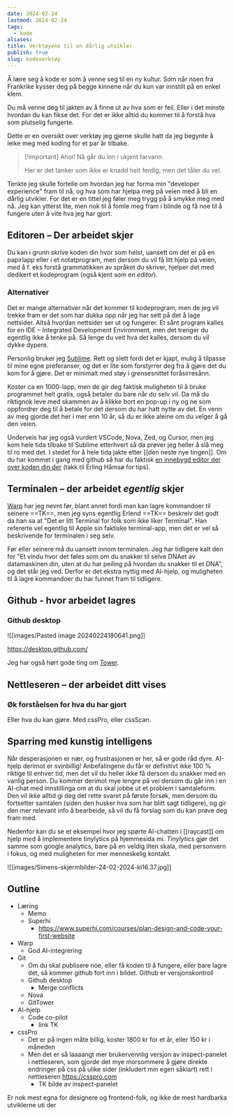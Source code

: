 ```yaml
---
date: 2024-02-24
lastmod: 2024-02-24
tags:
  - kode
aliases: 
title: Verktøyene til en dårlig utvikler
publish: true
slug: kodeverktøy
---
```

Å lære seg å kode er som å venne seg til en ny kultur. Som når noen fra Frankrike kysser deg på begge kinnene når du kun var innstilt på en enkel klem. 

Du må venne deg til jakten av å finne ut av hva som er feil. Eller i det minste hvordan du kan fikse det. For det er ikke alltid du kommer til å forstå hva som plutselig fungerte.

Dette er en oversikt over verktøy jeg gjerne skulle hatt da jeg begynte å leike meg med koding for et par år tilbake.

> [!important] Ahoi! Nå går du inn i ukjent farvann.
> 
> Her er det tanker som ikke er knadd helt ferdig, men det tåler du vel.

Tenkte jeg skulle fortelle om hvordan jeg har forma min "developer experience" fram til nå, og hva som har hjelpa meg på veien med å bli en dårlig utvikler. For det er en tittel jeg føler meg trygg på å smykke meg med nå. Jeg kan ytterst lite, men nok til å fomle meg fram i blinde og få noe til å fungere uten å vite hva jeg har gjort.

## Editoren – Der arbeidet skjer

Du kan i grunn skrive koden din hvor som helst, uansett om det er på en papirlapp eller i et notatprogram, men dersom du vil få litt hjelp på veien, med å f. eks forstå grammatikken av språket du skriver, hjelper det med dedikert et kodeprogram (også kjent som en *editor*).

### Alternativer

Det er mange alternativer når det kommer til kodeprogram, men de jeg vil trekke fram er det som har dukka opp når jeg har sett på det å lage nettsider. Altså hvordan nettsider ser ut og fungerer. Et sånt program kalles for en IDE – Integrated Development Environment, men det trenger du egentlig ikke å tenke på. Så lenge du veit hva det kalles, dersom du vil dykke dypere.

Personlig bruker jeg [Sublime](https://www.sublimetext.com/). Rett og slett fordi det er kjapt, mulig å tilpasse til mine egne preferanser, og det er lite som forstyrrer deg fra å gjøre det du kom for å gjøre. Det er minimalt med støy i grensesnittet foråsirresånn.

Koster ca en 1000-lapp, men de gir deg faktisk muligheten til å bruke programmet helt gratis, også betaler du bare når du selv vil. Da må du riktignok leve med skammen av å klikke bort en pop-up i ny og ne som oppfordrer deg til å betale for det dersom du har hatt nytte av det. En venn av meg gjorde det her i mer enn 10 år, så du er ikke aleine om du velger å gå den veien.

Underveis har jeg også vurdert VSCode, Nova, Zed, og Cursor, men jeg kom hele tida tilbake til Sublime etterhvert så da prøver jeg heller å slå meg til ro med det. I stedet for å hele tida jakte etter [[den neste nye tingen]]. Om du har kommet i gang med github så har du faktisk [en innebygd editor der over koden din der](https://erl.ing/blogg/github-dev/) (takk til Erling Håmsø for tips).

## Terminalen – der arbeidet *egentlig* skjer

[Warp](https://www.warp.dev/) har jeg nevnt før, blant annet fordi man kan lagre kommandoer til seinere ==TK==, men jeg syns egentlig Erlend ==TK== beskreiv det godt da han sa at "Det er litt Terminal for folk som ikke liker Terminal". Han refererte vel egentlig til Apple sin faktiske terminal-app, men det er vel så beskrivende for terminalen i seg selv.

Før eller seinere må du uansett innom terminalen. Jeg har tidligere kalt den for "Et vindu hvor det føles som om du snakker til selve DNAet av datamaskinen din, uten at du har peiling på hvordan du snakker til et DNA", og det står jeg ved. Derfor er det ekstra nyttig med AI-hjelp, og muligheten til å lagre kommandoer du har funnet fram til tidligere.

## Github - hvor arbeidet lagres

### Github desktop

![[images/Pasted image 20240224180641.png]]

https://desktop.github.com/

Jeg har også hørt gode ting om [Tower](https://www.git-tower.com/mac).

## Nettleseren – der arbeidet ditt vises

### Øk forståelsen for hva du har gjort

Eller hva du kan gjøre. Med cssPro, eller cssScan.

## Sparring med kunstig intelligens

Når desperasjonen er nær, og frustrasjonen er her, så er gode råd dyre. AI-hjelp derimot er svinbillig! Anbefalingene du får er definitivt ikke 100 % riktige til enhver tid, men det vil du heller ikke få dersom du snakker med en vanlig person. Du kommer derimot mye lengre på vei dersom du går inn i en AI-chat med innstillinga om at du skal jobbe ut et problem i samtaleform. Den vil ikke alltid gi deg det rette svaret på første forsøk, men dersom du fortsetter samtalen (siden den husker hva som har blitt sagt tidligere), og gir den mer relevant info å bearbeide, så vil du få forslag som du kan prøve deg fram med.

Nedenfor kan du se et eksempel hvor jeg spørte AI-chatten i [[raycast]] om hjelp med å implementere tinylytics på hjemmesida mi. *Tinylytics* gjør det samme som google analytics, bare på en veldig liten skala, med personvern i fokus, og med muligheten for mer menneskelig kontakt.

![[images/Simens-skjermbilder-24-02-2024-kl16.37.jpg]]


## Outline

- Læring
	- Memo
	- Superhi
		- https://www.superhi.com/courses/plan-design-and-code-your-first-website
- Warp
	- God AI-integrering
- Git
	- Om du skal publisere noe, eller få koden til å fungere, eller bare lagre det, så kommer github fort inn i bildet. Github er versjonskontroll
	- Github desktop
		- Merge conflicts
	- Nova
	- GitTower
- AI-hjelp
	- Code co-pilot
		- link TK
- cssPro
	- Det er på ingen måte billig, koster 1800 kr for et år, eller 150 kr i måneden
	- Men det er så laaaangt mer brukervennlig versjon av inspect-panelet i nettleseren, som gjorde det mye morsommere å gjøre direkte endringer på css på ulike sider (inkludert min egen såklart) rett i nettleseren https://csspro.com
		- TK bilde av inspect-panelet

Er nok mest egna for designere og frontend-folk, og ikke de mest hardbarka utviklerne uti der

